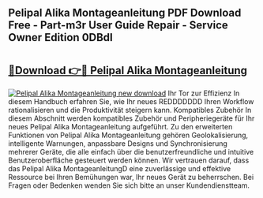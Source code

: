 ## Pelipal Alika Montageanleitung PDF Download Free - Part-m3r User Guide Repair - Service Owner Edition 0DBdI

# <h2><a href="http://df7e4c3.blite.top/?on=Pelipal+Alika+Montageanleitung">🔗Download 👉🔴 Pelipal Alika Montageanleitung</a></h2>

[![Pelipal Alika Montageanleitung new download](https://i.imgur.com/lujVjoI.png)](http://df7e4c3.blite.top/?on=Pelipal+Alika+Montageanleitung)
Ihr Tor zur Effizienz In diesem Handbuch erfahren Sie, wie Ihr neues REDDDDDDD Ihren Workflow rationalisieren und die Produktivität steigern kann. Kompatibles Zubehör In diesem Abschnitt werden kompatibles Zubehör und Peripheriegeräte für Ihr neues Pelipal Alika Montageanleitung aufgeführt. Zu den erweiterten Funktionen von Pelipal Alika Montageanleitung gehören Geolokalisierung, intelligente Warnungen, anpassbare Designs und Synchronisierung mehrerer Geräte, die alle einfach über die benutzerfreundliche und intuitive Benutzeroberfläche gesteuert werden können. Wir vertrauen darauf, dass das Pelipal Alika MontageanleitungD eine zuverlässige und effektive Ressource bei Ihren Bemühungen war, Ihr neues Gerät zu beherrschen. Bei Fragen oder Bedenken wenden Sie sich bitte an unser Kundendienstteam.
